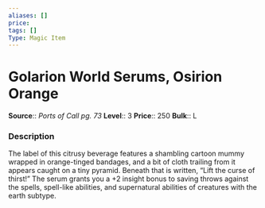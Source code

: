```yaml
---
aliases: []
price:  
tags: []
Type: Magic Item
---
```


# Golarion World Serums, Osirion Orange

**Source**:: _Ports of Call pg. 73_
**Level**:: 3
**Price**:: 250
**Bulk**:: L

### Description

The label of this citrusy beverage features a shambling cartoon mummy wrapped in orange-tinged bandages, and a bit of cloth trailing from it appears caught on a tiny pyramid. Beneath that is written, “Lift the curse of thirst!” The serum grants you a +2 insight bonus to saving throws against the spells, spell-like abilities, and supernatural abilities of creatures with the earth subtype.
